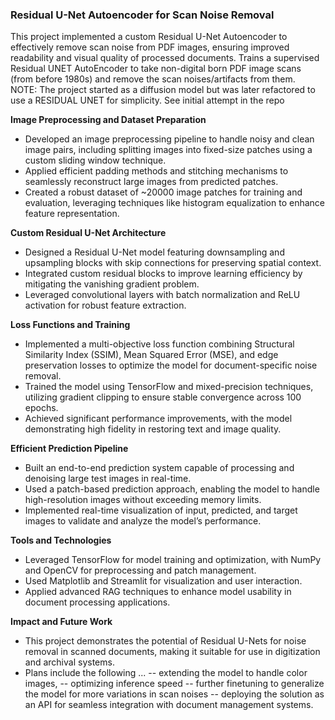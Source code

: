 
### Residual U-Net Autoencoder for Scan Noise Removal
This project implemented a custom Residual U-Net Autoencoder to effectively remove scan noise from PDF images, ensuring improved readability and visual quality of processed documents.
Trains a supervised Residual UNET AutoEncoder to take non-digital born PDF image scans (from before 1980s) and remove the scan noises/artifacts from them.  
NOTE: The project started as a diffusion model but was later refactored to use a RESIDUAL UNET for simplicity. See initial attempt in the repo


**Image Preprocessing and Dataset Preparation**  
- Developed an image preprocessing pipeline to handle noisy and clean image pairs, including splitting images into fixed-size patches using a custom sliding window technique.  
- Applied efficient padding methods and stitching mechanisms to seamlessly reconstruct large images from predicted patches.  
- Created a robust dataset of ~20000 image patches for training and evaluation, leveraging techniques like histogram equalization to enhance feature representation.

**Custom Residual U-Net Architecture**  
- Designed a Residual U-Net model featuring downsampling and upsampling blocks with skip connections for preserving spatial context.  
- Integrated custom residual blocks to improve learning efficiency by mitigating the vanishing gradient problem.  
- Leveraged convolutional layers with batch normalization and ReLU activation for robust feature extraction.  

**Loss Functions and Training**  
- Implemented a multi-objective loss function combining Structural Similarity Index (SSIM), Mean Squared Error (MSE), and edge preservation losses to optimize the model for document-specific noise removal.  
- Trained the model using TensorFlow and mixed-precision techniques, utilizing gradient clipping to ensure stable convergence across 100 epochs.  
- Achieved significant performance improvements, with the model demonstrating high fidelity in restoring text and image quality.  

**Efficient Prediction Pipeline**  
- Built an end-to-end prediction system capable of processing and denoising large test images in real-time.  
- Used a patch-based prediction approach, enabling the model to handle high-resolution images without exceeding memory limits.  
- Implemented real-time visualization of input, predicted, and target images to validate and analyze the model’s performance.

**Tools and Technologies**  
- Leveraged TensorFlow for model training and optimization, with NumPy and OpenCV for preprocessing and patch management.  
- Used Matplotlib and Streamlit for visualization and user interaction.  
- Applied advanced RAG techniques to enhance model usability in document processing applications.

**Impact and Future Work**  
- This project demonstrates the potential of Residual U-Nets for noise removal in scanned documents, making it suitable for use in digitization and archival systems.  
- Plans include the following ...
         -- extending the model to handle color images,
         -- optimizing inference speed
         -- further finetuning to generalize the model for more variations in scan noises 
         -- deploying the solution as an API for seamless integration with document management systems.
